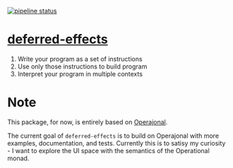 [![pipeline status](https://gitlab.com/joncfoo/deferred-effects/badges/master/pipeline.svg)](https://gitlab.com/joncfoo/deferred-effects/commits/master)

# [deferred-effects](https://joncfoo.gitlab.io/deferred-effects/)

1. Write your program as a set of instructions
2. Use only those instructions to build program
3. Interpret your program in multiple contexts

# Note

This package, for now, is entirely based on
[Operajonal](https://github.com/phipsgabler/operajonal).

The current goal of `deferred-effects` is to build on Operajonal with more
examples, documentation, and tests. Currently this is to satisy my curiosity - I
want to explore the UI space with the semantics of the Operational monad.
